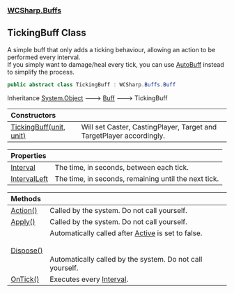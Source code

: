 ### [WCSharp.Buffs](WCSharp.Buffs.md 'WCSharp.Buffs')

## TickingBuff Class

A simple buff that only adds a ticking behaviour, allowing an action to be performed every interval.  
If you simply want to damage/heal every tick, you can use [AutoBuff](WCSharp.Buffs.AutoBuff.md 'WCSharp.Buffs.AutoBuff') instead to simplify the process.

```csharp
public abstract class TickingBuff : WCSharp.Buffs.Buff
```

Inheritance [System.Object](https://docs.microsoft.com/en-us/dotnet/api/System.Object 'System.Object') &#129106; [Buff](WCSharp.Buffs.Buff.md 'WCSharp.Buffs.Buff') &#129106; TickingBuff

| Constructors | |
| :--- | :--- |
| [TickingBuff(unit, unit)](WCSharp.Buffs.TickingBuff.TickingBuff(War3Api.Common.unit,War3Api.Common.unit).md 'WCSharp.Buffs.TickingBuff.TickingBuff(War3Api.Common.unit, War3Api.Common.unit)') | Will set Caster, CastingPlayer, Target and TargetPlayer accordingly. |

| Properties | |
| :--- | :--- |
| [Interval](WCSharp.Buffs.TickingBuff.Interval.md 'WCSharp.Buffs.TickingBuff.Interval') | The time, in seconds, between each tick. |
| [IntervalLeft](WCSharp.Buffs.TickingBuff.IntervalLeft.md 'WCSharp.Buffs.TickingBuff.IntervalLeft') | The time, in seconds, remaining until the next tick. |

| Methods | |
| :--- | :--- |
| [Action()](WCSharp.Buffs.TickingBuff.Action().md 'WCSharp.Buffs.TickingBuff.Action()') | Called by the system. Do not call yourself. |
| [Apply()](WCSharp.Buffs.TickingBuff.Apply().md 'WCSharp.Buffs.TickingBuff.Apply()') | Called by the system. Do not call yourself. |
| [Dispose()](WCSharp.Buffs.TickingBuff.Dispose().md 'WCSharp.Buffs.TickingBuff.Dispose()') | Automatically called after [Active](WCSharp.Buffs.Buff.Active.md 'WCSharp.Buffs.Buff.Active') is set to false.<br/><br/><br/>Automatically called by the system. Do not call yourself. |
| [OnTick()](WCSharp.Buffs.TickingBuff.OnTick().md 'WCSharp.Buffs.TickingBuff.OnTick()') | Executes every [Interval](WCSharp.Buffs.TickingBuff.Interval.md 'WCSharp.Buffs.TickingBuff.Interval'). |

